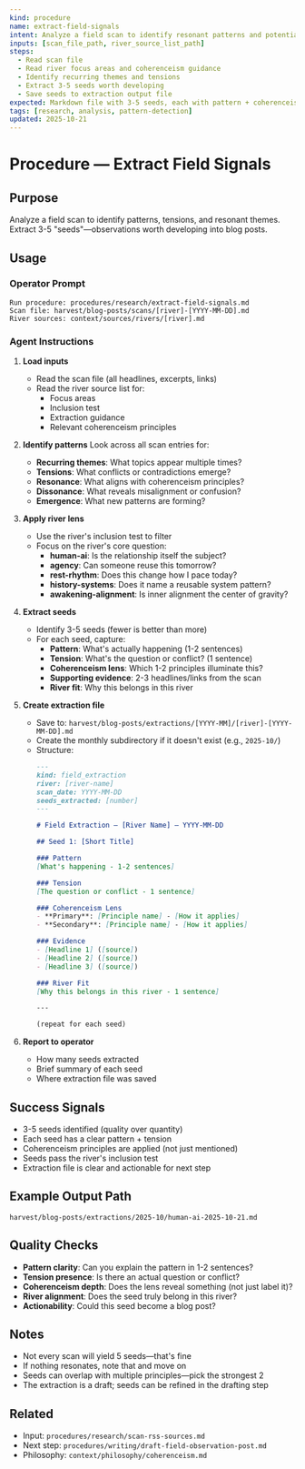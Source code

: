 ```yaml
---
kind: procedure
name: extract-field-signals
intent: Analyze a field scan to identify resonant patterns and potential blog post seeds
inputs: [scan_file_path, river_source_list_path]
steps:
  - Read scan file
  - Read river focus areas and coherenceism guidance
  - Identify recurring themes and tensions
  - Extract 3-5 seeds worth developing
  - Save seeds to extraction output file
expected: Markdown file with 3-5 seeds, each with pattern + coherenceism lens
tags: [research, analysis, pattern-detection]
updated: 2025-10-21
---
```


# Procedure — Extract Field Signals

## Purpose
Analyze a field scan to identify patterns, tensions, and resonant themes. Extract 3-5 "seeds"—observations worth developing into blog posts.

## Usage

### Operator Prompt
```
Run procedure: procedures/research/extract-field-signals.md
Scan file: harvest/blog-posts/scans/[river]-[YYYY-MM-DD].md
River sources: context/sources/rivers/[river].md
```

### Agent Instructions

1. **Load inputs**
   - Read the scan file (all headlines, excerpts, links)
   - Read the river source list for:
     - Focus areas
     - Inclusion test
     - Extraction guidance
     - Relevant coherenceism principles

2. **Identify patterns**
   Look across all scan entries for:
   - **Recurring themes**: What topics appear multiple times?
   - **Tensions**: What conflicts or contradictions emerge?
   - **Resonance**: What aligns with coherenceism principles?
   - **Dissonance**: What reveals misalignment or confusion?
   - **Emergence**: What new patterns are forming?

3. **Apply river lens**
   - Use the river's inclusion test to filter
   - Focus on the river's core question:
     - **human-ai**: Is the relationship itself the subject?
     - **agency**: Can someone reuse this tomorrow?
     - **rest-rhythm**: Does this change how I pace today?
     - **history-systems**: Does it name a reusable system pattern?
     - **awakening-alignment**: Is inner alignment the center of gravity?

4. **Extract seeds**
   - Identify 3-5 seeds (fewer is better than more)
   - For each seed, capture:
     - **Pattern**: What's actually happening (1-2 sentences)
     - **Tension**: What's the question or conflict? (1 sentence)
     - **Coherenceism lens**: Which 1-2 principles illuminate this?
     - **Supporting evidence**: 2-3 headlines/links from the scan
     - **River fit**: Why this belongs in this river

5. **Create extraction file**
   - Save to: `harvest/blog-posts/extractions/[YYYY-MM]/[river]-[YYYY-MM-DD].md`
   - Create the monthly subdirectory if it doesn't exist (e.g., `2025-10/`)
   - Structure:
     ```markdown
     ---
     kind: field_extraction
     river: [river-name]
     scan_date: YYYY-MM-DD
     seeds_extracted: [number]
     ---

     # Field Extraction — [River Name] — YYYY-MM-DD

     ## Seed 1: [Short Title]

     ### Pattern
     [What's happening - 1-2 sentences]

     ### Tension
     [The question or conflict - 1 sentence]

     ### Coherenceism Lens
     - **Primary**: [Principle name] - [How it applies]
     - **Secondary**: [Principle name] - [How it applies]

     ### Evidence
     - [Headline 1] ([source])
     - [Headline 2] ([source])
     - [Headline 3] ([source])

     ### River Fit
     [Why this belongs in this river - 1 sentence]

     ---

     (repeat for each seed)
     ```

6. **Report to operator**
   - How many seeds extracted
   - Brief summary of each seed
   - Where extraction file was saved

## Success Signals
- 3-5 seeds identified (quality over quantity)
- Each seed has a clear pattern + tension
- Coherenceism principles are applied (not just mentioned)
- Seeds pass the river's inclusion test
- Extraction file is clear and actionable for next step

## Example Output Path
`harvest/blog-posts/extractions/2025-10/human-ai-2025-10-21.md`

## Quality Checks
- **Pattern clarity**: Can you explain the pattern in 1-2 sentences?
- **Tension presence**: Is there an actual question or conflict?
- **Coherenceism depth**: Does the lens reveal something (not just label it)?
- **River alignment**: Does the seed truly belong in this river?
- **Actionability**: Could this seed become a blog post?

## Notes
- Not every scan will yield 5 seeds—that's fine
- If nothing resonates, note that and move on
- Seeds can overlap with multiple principles—pick the strongest 2
- The extraction is a draft; seeds can be refined in the drafting step

## Related
- Input: `procedures/research/scan-rss-sources.md`
- Next step: `procedures/writing/draft-field-observation-post.md`
- Philosophy: `context/philosophy/coherenceism.md`
